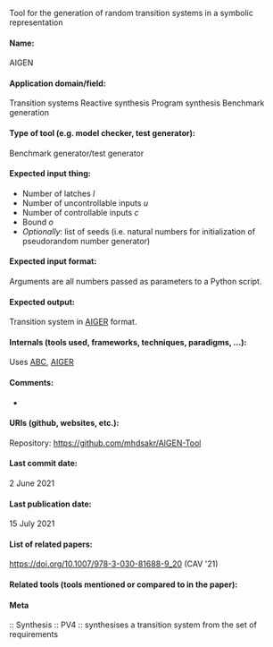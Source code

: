 Tool for the generation of random transition systems in a symbolic representation

#### Name:
AIGEN

#### Application domain/field:
Transition systems
Reactive synthesis
Program synthesis
Benchmark generation

#### Type of tool (e.g. model checker, test generator):
Benchmark generator/test generator

#### Expected input thing:
- Number of latches $l$
- Number of uncontrollable inputs $u$
- Number of controllable inputs $c$
- Bound $o$
- *Optionally*: list of seeds (i.e. natural numbers for initialization of pseudorandom number generator)

#### Expected input format:
Arguments are all numbers passed as parameters to a Python script.

#### Expected output:
Transition system in [AIGER](../Formats/AIGER.md) format.

#### Internals (tools used, frameworks, techniques, paradigms, ...):
Uses [ABC](Frameworks/ABC.md), [AIGER](../Formats/AIGER.md)

#### Comments:
-

#### URIs (github, websites, etc.):
Repository: https://github.com/mhdsakr/AIGEN-Tool

#### Last commit date:
2 June 2021

#### Last publication date:
15 July 2021

#### List of related papers:
https://doi.org/10.1007/978-3-030-81688-9_20 (CAV '21)

#### Related tools (tools mentioned or compared to in the paper):

#### Meta
:: Synthesis
:: PV4 :: synthesises a transition system from the set of requirements